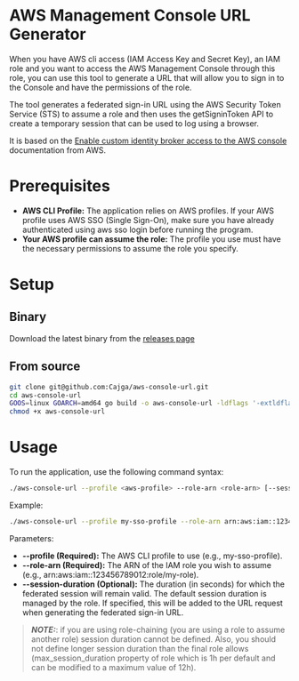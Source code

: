 # AWS Management Console URL Generator
When you have AWS cli access (IAM Access Key and Secret Key), an IAM role and you want to access the AWS Management
Console through this role, you can use this tool to generate a URL that will allow you to sign in to the Console and
have the permissions of the role.

The tool generates a federated sign-in URL using the AWS Security Token Service (STS) to assume a role and then uses the
getSigninToken API to create a temporary session that can be used to log using a browser.

It is based on the [Enable custom identity broker access to the AWS console](https://docs.aws.amazon.com/IAM/latest/UserGuide/id_roles_providers_enable-console-custom-url.html)
documentation from AWS.

# Prerequisites
* **AWS CLI Profile:** The application relies on AWS profiles. If your AWS profile uses AWS SSO (Single Sign-On), make
  sure you have already authenticated using aws sso login before running the program.
* **Your AWS profile can assume the role:** The profile you use must have the necessary permissions to assume the role
  you specify.

# Setup
## Binary
Download the latest binary from the [releases page](https://github.com/Cajga/aws-console-url/releases)

## From source
```bash
git clone git@github.com:Cajga/aws-console-url.git
cd aws-console-url
GOOS=linux GOARCH=amd64 go build -o aws-console-url -ldflags '-extldflags "-static"' main.go
chmod +x aws-console-url
```

# Usage
To run the application, use the following command syntax:
```bash
./aws-console-url --profile <aws-profile> --role-arn <role-arn> [--session-duration <duration_in_seconds>]
```

Example:
```bash
./aws-console-url --profile my-sso-profile --role-arn arn:aws:iam::123456789012:role/my-role
```

Parameters:
* **--profile <aws-profile> (Required):** The AWS CLI profile to use (e.g., my-sso-profile).
* **--role-arn <role-arn> (Required):** The ARN of the IAM role you wish to assume (e.g., arn:aws:iam::123456789012:role/my-role).
* **--session-duration <duration> (Optional):** The duration (in seconds) for which the federated session will remain valid.
  The default session duration is managed by the role. If specified, this will be added to the URL request when
  generating the federated sign-in URL.

> **_NOTE:_**: if you are using role-chaining (you are using a role to assume another role) session duration cannot be
> defined. Also, you should not define longer session duration than the final role allows (max_session_duration property
> of role which is 1h per default and can be modified to a maximum value of 12h).